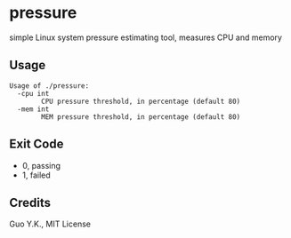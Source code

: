 # pressure

simple Linux system pressure estimating tool, measures CPU and memory

## Usage

```
Usage of ./pressure:
  -cpu int
    	CPU pressure threshold, in percentage (default 80)
  -mem int
    	MEM pressure threshold, in percentage (default 80)
```

## Exit Code

* 0, passing
* 1, failed

## Credits

Guo Y.K., MIT License
